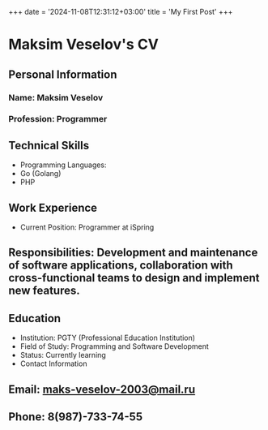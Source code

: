 +++
date = '2024-11-08T12:31:12+03:00'
title = 'My First Post'
+++

# Maksim Veselov's CV
## Personal Information
### Name: Maksim Veselov
### Profession: Programmer
## Technical Skills
- Programming Languages:
- Go (Golang)
- PHP
## Work Experience
- Current Position: Programmer at iSpring
## Responsibilities: Development and maintenance of software applications, collaboration with cross-functional teams to design and implement new features.
## Education
- Institution: PGTY (Professional Education Institution)
- Field of Study: Programming and Software Development
- Status: Currently learning
- Contact Information
## Email: maks-veselov-2003@mail.ru
## Phone: 8(987)-733-74-55